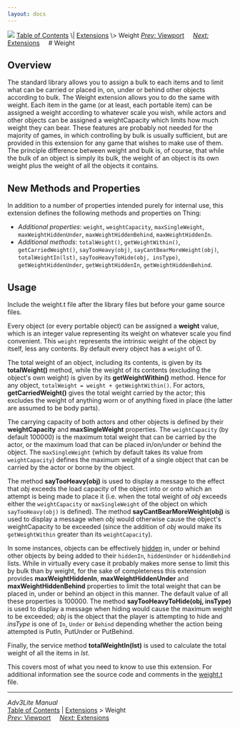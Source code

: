 ```yaml
---
layout: docs
---
```



<img src="../../docs/manual/topbar.jpg" data-border="0" />
<a href="../../docs/manual/toc.html" class="nav">Table of Contents</a> \|
<a href="../../docs/manual/extensions.html" class="nav">Extensions</a> \>
Weight  
<span class="navnp"><a href="viewport.html" class="nav"><em>Prev:</em> Viewport</a>
   
<a href="../../docs/manual/extensions.html" class="nav"><em>Next:</em>
Extensions</a>     </span>
# Weight

## Overview

The standard library allows you to assign a bulk to each items and to
limit what can be carried or placed in, on, under or behind other
objects according to bulk. The Weight extension allows you to do the
same with weight. Each item in the game (or at least, each portable
item) can be assigned a weight according to whatever scale you wish,
while actors and other objects can be assigned a weightCapacity which
limits how much weight they can bear. These features are probably not
needed for the majority of games, in which controlling by bulk is
usually sufficient, but are provided in this extension for any game that
wishes to make use of them. The principle difference between weight and
bulk is, of course, that while the bulk of an object is simply its bulk,
the weight of an object is its own weight plus the weight of all the
objects it contains.

  
<span id="properties"></span>

## New Methods and Properties

In addition to a number of properties intended purely for internal use,
this extension defines the following methods and properties on Thing:

- *Additional properties*: `weight`,
  `weightCapacity`,
  `maxSingleWeight`,
  `maxWeightHiddenUnder`,
  `maxWeightHiddenBehind`,
  `maxWeightHiddenIn`.
- *Additional methods*: `totalWeight()`,
  `getWeightWithin()`,
  `getCarriedWeight()`,
  `sayTooHeavy(obj)`,
  `sayCantBearMoreWeight(obj)`,
  `totalWeightIn(lst)`,
  `sayTooHeavyToHide(obj, insType)`,
  `getWeightHiddenUnder`,
  `getWeightHiddenIn`,
  `getWeightHiddenBehind`.

<span id="usage"></span>

## Usage

Include the weight.t file after the library files but before your game
source files.

Every object (or every portable object) can be assigned a **weight**
value, which is an integer value representing its weight on whatever
scale you find convenient. This `weight`
represents the intrinsic weight of the object by itself, less any
contents. By default every object has a `weight`
of 0.

The total weight of an object, including its contents, is given by its
**totalWeight()** method, while the weight of its contents (excluding
the object's own weight) is given by its **getWeightWithin()** method.
Hence for any object, `totalWeight = weight +
getWeightWithin()`. For actors, **getCarriedWeight()** gives the
total weight carried by the actor; this excludes the weight of anything
worn or of anything fixed in place (the latter are assumed to be body
parts).

The carrying capacity of both actors and other objects is defined by
their **weightCapacity** and **maxSingleWeight** properties. The
`weightCapacity` (by default 100000) is the
maximum total weight that can be carried by the actor, or the maximum
load that can be placed in/on/under or behind the object. The
`maxSingleWeight` (which by default takes its
value from `weightCapacity`) defines the maximum
weight of a single object that can be carried by the actor or borne by
the object.

The method **sayTooHeavy(obj)** is used to display a message to the
effect that *obj* exceeds the load capacity of the object into or onto
which an attempt is being made to place it (i.e. when the total weight
of *obj* exceeds either the `weightCapacity` or
`maxSingleWeight` of the object on which
`sayTooHeavy(obj)` is defined). The method
**sayCantBearMoreWeight(obj)** is used to display a message when *obj*
would otherwise cause the object's weightCapacity to be exceeded (since
the addition of *obj* would make its
`getWeightWithin` greater than its
`weightCapacity`).

In some instances, objects can be effectively
[hidden](../../docs/manual/thing.html#hidden) in, under or behind other
objects by being added to their `hiddenIn`,
`hiddenUnder` or
`hiddenBehind` lists. While in virtually every
case it probably makes more sense to limit this by bulk than by weight,
for the sake of completeness this extension provides
**maxWeightHiddenIn**, **maxWeightHiddenUnder** and
**maxWeightHiddenBehind** properties to limit the total weight that can
be placed in, under or behind an object in this manner. The default
value of all these properties is 100000. The method
**sayTooHeavyToHide(obj, insType)** is used to display a message when
hiding would cause the maximum weight to be exceeded; *obj* is the
object that the player is attempting to hide and *insType* is one of
`In`, `Under` or
`Behind` depending whether the action being
attempted is PutIn, PutUnder or PutBehind.

Finally, the service method **totalWeightIn(lst)** is used to calculate
the total weight of all the items in *lst*.

This covers most of what you need to know to use this extension. For
additional information see the source code and comments in the
[weight.t](../weight.t) file.



------------------------------------------------------------------------



*Adv3Lite Manual*  
<a href="../../docs/manual/toc.html" class="nav">Table of Contents</a> \|
<a href="../../docs/manual/extensions.html" class="nav">Extensions</a> \>
Weight  
<span class="navnp"><a href="viewport.html" class="nav"><em>Prev:</em> Viewport</a>
   
<a href="../../docs/manual/extensions.html" class="nav"><em>Next:</em>
Extensions</a>     </span>


